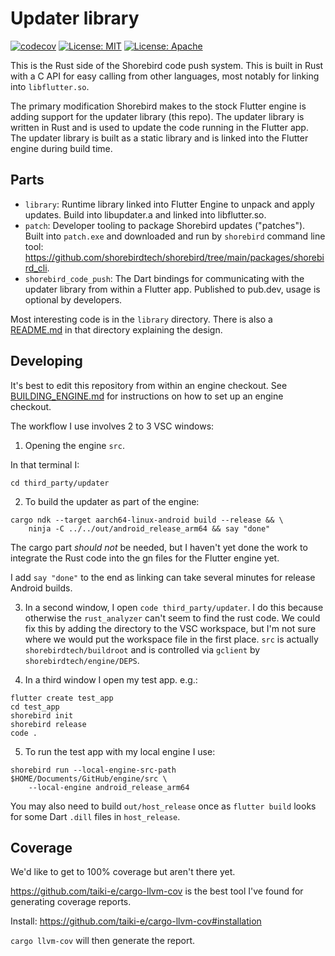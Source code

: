 # Updater library

[![codecov](https://codecov.io/gh/shorebirdtech/updater/branch/main/graph/badge.svg)](https://codecov.io/gh/shorebirdtech/updater)
[![License: MIT](https://img.shields.io/badge/license-MIT-blue.svg)](./LICENSE-MIT)
[![License: Apache](https://img.shields.io/badge/license-Apache-orange.svg)](./LICENSE-APACHE)

This is the Rust side of the Shorebird code push system. This is built
in Rust with a C API for easy calling from other languages, most notably
for linking into `libflutter.so`.

The primary modification Shorebird makes to the stock Flutter engine
is adding support for the updater library (this repo). The updater library is
written in Rust and is used to update the code running in the Flutter
app. The updater library is built as a static library and is linked
into the Flutter engine during build time.

## Parts

- `library`: Runtime library linked into Flutter Engine to unpack and apply
  updates. Build into libupdater.a and linked into libflutter.so.
- `patch`: Developer tooling to package Shorebird updates ("patches"). Built
  into `patch.exe` and downloaded and run by `shorebird` command line tool:
  https://github.com/shorebirdtech/shorebird/tree/main/packages/shorebird_cli.
- `shorebird_code_push`: The Dart bindings for communicating with the updater
  library from within a Flutter app. Published to pub.dev, usage is optional by
  developers.

Most interesting code is in the `library` directory. There is also
a [README.md](library/README.md) in that directory explaining the design.

## Developing

It's best to edit this repository from within an engine checkout. See
[BUILDING_ENGINE.md](BUILDING_ENGINE.md) for instructions on how to set up an
engine checkout.

The workflow I use involves 2 to 3 VSC windows:

1. Opening the engine `src`.

In that terminal I:

```
cd third_party/updater
```

2. To build the updater as part of the engine:

```
cargo ndk --target aarch64-linux-android build --release && \
    ninja -C ../../out/android_release_arm64 && say "done"
```

The cargo part _should not_ be needed, but I haven't yet done the work to
integrate the Rust code into the gn files for the Flutter engine yet.

I add `say "done"` to the end as linking can take several minutes for release
Android builds.

3.  In a second window, I open `code third_party/updater`. I do this because
    otherwise the `rust_analyzer` can't seem to find the rust code. We could
    fix this by adding the directory to the VSC workspace, but I'm not sure
    where we would put the workspace file in the first place. `src` is actually
    `shorebirdtech/buildroot` and is controlled via `gclient` by
    `shorebirdtech/engine/DEPS`.

4.  In a third window I open my test app. e.g.:

```
flutter create test_app
cd test_app
shorebird init
shorebird release
code .
```

5. To run the test app with my local engine I use:

```
shorebird run --local-engine-src-path $HOME/Documents/GitHub/engine/src \
    --local-engine android_release_arm64
```

You may also need to build `out/host_release` once as `flutter build` looks for
some Dart `.dill` files in `host_release`.

## Coverage

We'd like to get to 100% coverage but aren't there yet.

https://github.com/taiki-e/cargo-llvm-cov
is the best tool I've found for generating coverage reports.

Install:
https://github.com/taiki-e/cargo-llvm-cov#installation

`cargo llvm-cov` will then generate the report.
